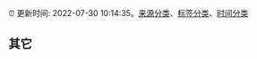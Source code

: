:alarm_clock: 更新时间: 2022-07-30 10:14:35。[来源分类](../README.md)、[标签分类](../TAGS.md)、[时间分类](../TIMELINE.md)

## 其它



